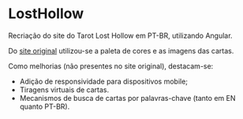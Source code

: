 # LostHollow

Recriação do site do Tarot Lost Hollow em PT-BR, utilizando Angular.

Do [site original](<(http://pixeloccult.com/losthollowtarot/)>) utilizou-se a paleta de cores e as imagens das cartas.

Como melhorias (não presentes no site original), destacam-se:

- Adição de responsividade para dispositivos mobile;
- Tiragens virtuais de cartas.
- Mecanismos de busca de cartas por palavras-chave (tanto em EN quanto PT-BR).
